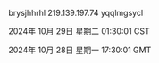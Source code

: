 brysjhhrhl 219.139.197.74 yqqlmgsycl

2024年 10月 29日 星期二 01:30:01 CST

2024年 10月 28日 星期一 17:30:01 GMT
